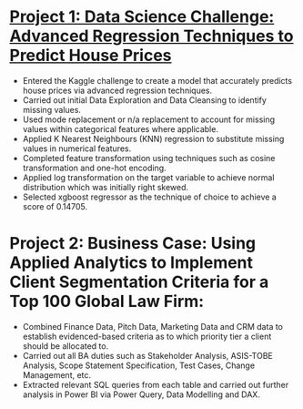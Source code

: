 # [Project 1: Data Science Challenge: Advanced Regression Techniques to Predict House Prices](https://www.kaggle.com/lmfwilliamson/house-price-regression-project)

* Entered the Kaggle challenge to create a model that accurately predicts house prices via advanced regression techniques.
* Carried out initial Data Exploration and Data Cleansing to identify missing values. 
* Used mode replacement or n/a replacement to account for missing values within categorical features where applicable.
* Applied K Nearest Neighbours (KNN) regression to substitute missing values in numerical features.
* Completed feature transformation using techniques such as cosine transformation and one-hot encoding.
* Applied log transformation on the target variable to achieve normal distribution which was initially right skewed. 
* Selected xgboost regressor as the technique of choice to achieve a score of 0.14705. 

# Project 2: Business Case: Using Applied Analytics to Implement Client Segmentation Criteria for a Top 100 Global Law Firm:
* Combined Finance Data, Pitch Data, Marketing Data and CRM data to establish evidenced-based criteria as to which priority tier a client should be allocated to. 
* Carried out all BA duties such as Stakeholder Analysis, ASIS-TOBE Analysis, Scope Statement Specification, Test Cases, Change Management, etc. 
* Extracted relevant SQL queries from each table and carried out further analysis in Power BI via Power Query, Data Modelling and DAX. 
